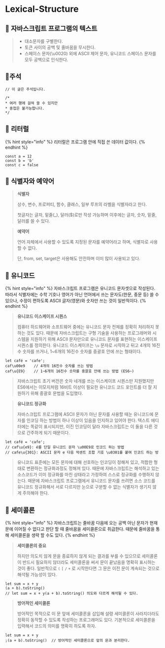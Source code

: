 # Lexical-Structure

## 🐇 자바스크립트 프로그램의 텍스트

> * 대소문자를 구별한다.&#x20;
> * 토큰 사이의 공백 및 줄바꿈을 무시한다.
> * 스페이스 문자(\u0020) 외에 ASCII 제어 문자, 유니코드 스페이스 문자를 모두 공백으로 인식한다.

## 🐇주석

```
// 이 글은 주석입니다.

/*
* 여러 행에 걸쳐 쓸 수 있지만
* 중첩은 불가능합니다.
*/
```

## 🐇 리터럴

{% hint style="info" %}
리터럴은 프로그램 안에 직접 쓴 데이터 값이다.
{% endhint %}

```
const a = 12
const b = 'b'
const c = false
```

## 🐇 식별자와 예약어

> **식별자**
>
> 상수, 변수, 프로퍼티, 함수, 클래스, 일부 루프의 라벨을 식별자라고 한다.
>
> 첫글자는 글자, 밑줄(\_), 달러($)로만 작성 가능하며 이후에는 글자, 숫자, 밑줄, 달러를 쓸 수 있다.

> **예약어**
>
> 언어 자체에서 사용할 수 있도록 지정된 문자를 예약어라고 하며, 식별자로 사용할 수 없다.
>
> 단, from, set, target은 사용해도 안전하며 이미 많이 사용되고 있다.

## 🐇 유니코드

{% hint style="info" %}
자바스크립트 프로그램은 유니코드 문자셋으로 작성된다. 따라서 식별자에는 수학 기호나 영어가 아닌 언어에서 쓰는 문자도(한문, 중문 등) 쓸 수 있으나, 수정이 편하도록  ASCII 글자(영문)와 숫자만 쓰는 것이 일반적이다.
{% endhint %}

> **유니코드 이스케이프 시퀀스**
>
> 컴퓨터 하드웨어와 소프트웨어 중에는 유니코드 문자 전체를 정확히 처리하지 못하는 것도 있다. 때문에 자바스크립트는 구형 기술을 사용하는 프로그래머와 시스템을 지원하기 위해 ASCII 문자만으로 유니코드 문자를 표현하는 이스케이프 시퀀스를 정의한다. 유니코드 이스케이프는 `\u` 문자로 시작하고 뒤고 4개의 16진수 숫자를 쓰거나, 1\~6개의 16진수 숫자를 중괄호 안에 쓰는 형태이다.

```
let café = 'cafe';
caf\u00e9    // 4개의 16진수 숫자를 쓰는 방법
caf\u{E9}    // 1~6개의 16진수 숫자를 중괄호 안에 쓰는 방법 (ES6~)
```

> 자바스크립트 초기 버전은 숫자 네개를 쓰는 이스케이프 시퀀스만 지원했지만 ES6에서는 이모지처럼 16비트 이상이 필요한 유니코드 코드 포인트를 더 잘 지원하기 위해 중괄호 문법을 도입했다.

> **유니코드 정규화**
>
> 자바스크립트 프로그램에 ASCII 문자가 아닌 문자를 사용할 때눈 유니코드에 문자를 인코딩 하는 방법이 하나 이상이 있음을 인지하고 있어야 한다. 텍스트 에디터에는 똑같이 표시되지만, 이진 인코딩이 달라 자바스크립트는 이 둘을 다른 것으로 간주하게 되기 때문이다.  &#x20;

```
let café = 'cafe';
// caf\u{e9}: é를 단일 유니코드 문자 \u00E9로 인코드 하는 방법
// cafe\u{301}: ASCII 문자 e 다음 악센트 조합 기호 \u0301를 붙여 인코드 하는 방
```

> 유니코드 표준에는 모든 문자에 대해 선호하는 인코딩이 정해져 있고, 적합한 형태로 변환하는 정규화과정도 정해져 있다. 때문에 자바스크립트는 해석하고 있는 소스코드가 이미 정규화를 마친 상태라고 가정하여 스스로 정규화를 수행하지 않는다. 때문에 자바스크립트 프로그램에서 유니코드 문자를 쓰려면 소스 코드를 유니코드 정규화해서 서로 다르지만 눈으로 구분할 수 없는 식별자가 생기지 않게 주의해야 한다.

## 🐇 세미콜론

{% hint style="info" %}
자바스크립트는 줄바꿈 다음에 오는 공백 아닌 문자가 현재 문에 이어질 수 없다고 판단 할 때 줄바꿈을 세미콜론으로 취급한다. 때문에 줄바꿈을 통해 세미콜론을 생략 할 수도 있다.
{% endhint %}

> **세미콜론의 중요**
>
> 하지만 의도치 않게 문을 종료하지 않게 되는 결과를 부를 수 있으므로 세미콜론이 반드시 필요하지 않더라도 세미콜론을 써서 문이 끝났음을 명확히 표시하는 것이 좋다. 일반적으로 `(` `[` `/` `+` 로 시작한다면 그 문은 이전 문이 계속되는 것으로 해석될 가능성이 있다.

```
let sum = x + y
(a + b).toString()
// let sum = x + y(a + b).toString() 의도와 다르게 해석될 수 있다.
```

> **방어적인 세미콜론**
>
> 방어적인 목적으로 이 문 앞에 세미콜론을 삽입해 설령 세미콜론이 사라지더라도 정확히 동작할 수 있도록 작성하는 프로그래머도 있다. 기본적으로 세미콜론을 입력해서 코드의 의미를 명확히 하도록 하자.

```
let sum = x + y
;(a + b).toString()  // 방어적인 세미콜론으로 앞의 문과 분리한다.
```
